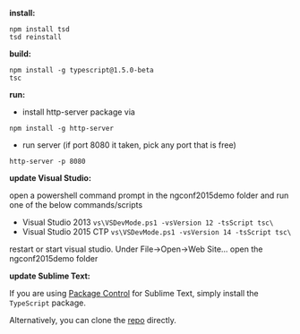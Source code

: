 **install:**
```
npm install tsd
tsd reinstall
```

**build:**
```
npm install -g typescript@1.5.0-beta
tsc
```

**run:**
- install http-server package via
 ```
 npm install -g http-server 
 ```
- run server (if port 8080 it taken, pick any port that is free)
 ```
 http-server -p 8080
 ```

**update Visual Studio:**

open a powershell command prompt in the ngconf2015demo folder and run one of the below commands/scripts
- Visual Studio 2013 `vs\VSDevMode.ps1 -vsVersion 12 -tsScript tsc\`
- Visual Studio 2015 CTP `vs\VSDevMode.ps1 -vsVersion 14 -tsScript tsc\`

restart or start visual studio. Under File->Open->Web Site... open the ngconf2015demo folder

**update Sublime Text:**

If you are using [Package Control](https://packagecontrol.io/) for Sublime Text, simply 
install the `TypeScript` package.

Alternatively, you can clone the [repo](https://github.com/Microsoft/TypeScript-Sublime-Plugin) directly.
